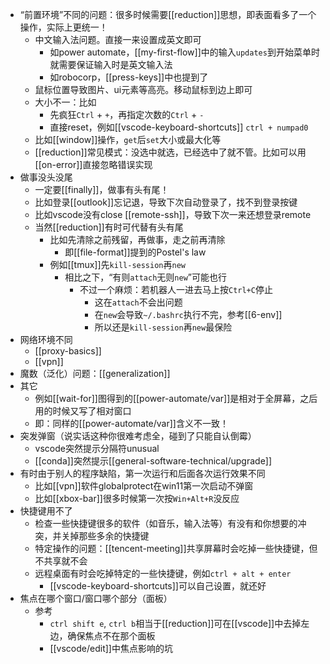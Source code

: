 - “前置环境”不同的问题：很多时候需要[[reduction]]思想，即表面看多了一个操作，实际上更统一！
  - 中文输入法问题。直接一来设置成英文即可
    - 如power automate，[[my-first-flow]]中的输入`updates`到开始菜单时就需要保证输入时是英文输入法
    - 如robocorp，[[press-keys]]中也提到了
  - 鼠标位置导致图片、ui元素等高亮。移动鼠标到边上即可
  - 大小不一：比如
    - 先疯狂`Ctrl` + `+`，再指定次数的`Ctrl` + `-`
    - 直接reset，例如[[vscode-keyboard-shortcuts]] `ctrl + numpad0`
  - 比如[[window]]操作，`get`后`set`大小或最大化等
  - [[reduction]]常见模式：没选中就选，已经选中了就不管。比如可以用[[on-error]]直接忽略错误实现
- 做事没头没尾
  - 一定要[[finally]]，做事有头有尾！
  - 比如登录[[outlook]]忘记退，导致下次自动登录了，找不到登录按键
  - 比如vscode没有close [[remote-ssh]]，导致下次一来还想登录remote
  - 当然[[reduction]]有时可代替有头有尾
    - 比如先清除之前残留，再做事，走之前再清除
      - 即[[file-format]]提到的Postel's law
    - 例如[[tmux]]先`kill-session`再`new`
      - 相比之下，“有则`attach`无则`new`”可能也行
        - 不过一个麻烦：若机器人一进去马上按`Ctrl+C`停止
          - 这在`attach`不会出问题
          - 在`new`会导致`~/.bashrc`执行不完，参考[[6-env]]
          - 所以还是`kill-session`再`new`最保险
- 网络环境不同
  - [[proxy-basics]]
  - [[vpn]]
- 魔数（泛化）问题：[[generalization]]
- 其它
  - 例如[[wait-for]]图得到的[[power-automate/var]]是相对于全屏幕，之后用的时候又写了相对窗口
  - 即：同样的[[power-automate/var]]含义不一致！
- 突发弹窗（说实话这种你很难考虑全，碰到了只能自认倒霉）
  - vscode突然提示分隔符unusual
  - [[conda]]突然提示[[general-software-technical/upgrade]]
- 有时由于别人的程序缺陷，第一次运行和后面各次运行效果不同
  - 比如[[vpn]]软件globalprotect在win11第一次启动不弹窗
  - 比如[[xbox-bar]]很多时候第一次按`Win+Alt+R`没反应
- 快捷键用不了
  - 检查一些快捷键很多的软件（如音乐，输入法等）有没有和你想要的冲突，并关掉那些多余的快捷键
  - 特定操作的问题：[[tencent-meeting]]共享屏幕时会吃掉一些快捷键，但不共享就不会
  - 远程桌面有时会吃掉特定的一些快捷键，例如`ctrl + alt + enter`
    - [[vscode-keyboard-shortcuts]]可以自己设置，就还好
- 焦点在哪个窗口/窗口哪个部分（面板）
  - 参考
    - `ctrl shift e`, `ctrl b`相当于[[reduction]]可在[[vscode]]中去掉左边，确保焦点不在那个面板
    - [[vscode/edit]]中焦点影响的坑